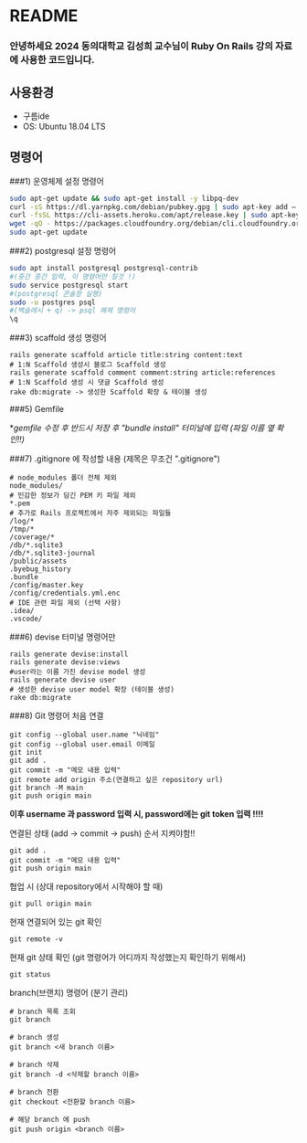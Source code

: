 # README

### 안녕하세요 2024 동의대학교 김성희 교수님이 Ruby On Rails 강의 자료에 사용한 코드입니다.


## 사용환경
* 구름ide
* OS: Ubuntu 18.04 LTS

## 명령어

###1) 운영체제 설정 명령어
```bash
sudo apt-get update && sudo apt-get install -y libpq-dev
curl -sS https://dl.yarnpkg.com/debian/pubkey.gpg | sudo apt-key add –
curl -fsSL https://cli-assets.heroku.com/apt/release.key | sudo apt-key add –
wget -qO - https://packages.cloudfoundry.org/debian/cli.cloudfoundry.org.key | sudo apt-key add –
sudo apt-get update
```

###2) postgresql 설정 명령어
```bash
sudo apt install postgresql postgresql-contrib
#(중간 중간 입력, 이 명령어만 칠것 !)
sudo service postgresql start
#(postgresql 콘솔창 실행)
sudo -u postgres psql 
#(백슬레시 + q) -> psql 해제 명령어
\q 
```

###3) scaffold 생성 명령어

```
rails generate scaffold article title:string content:text 
# 1:N Scaffold 생성시 블로그 Scaffold 생성
rails generate scaffold comment comment:string article:references 
# 1:N Scaffold 생성 시 댓글 Scaffold 생성
rake db:migrate -> 생성한 Scaffold 확장 & 테이블 생성

```
###5) Gemfile
   
**gemfile 수정 후 반드시 저장 후 "bundle install" 터미널에 입력 (파일 이름 옆 *확인!!)**

###7) .gitignore 에 작성할 내용 (제목은 무조건 ".gitignore")

```
# node_modules 폴더 전체 제외
node_modules/
# 민감한 정보가 담긴 PEM 키 파일 제외
*.pem
# 추가로 Rails 프로젝트에서 자주 제외되는 파일들
/log/*
/tmp/*
/coverage/*
/db/*.sqlite3
/db/*.sqlite3-journal
/public/assets
.byebug_history
.bundle
/config/master.key
/config/credentials.yml.enc
# IDE 관련 파일 제외 (선택 사항)
.idea/
.vscode/
```

###6) devise 터미널 명령어만

```
rails generate devise:install
rails generate devise:views
#user라는 이름 가진 devise model 생성
rails generate devise user
# 생성한 devise user model 확장 (테이블 생성)
rake db:migrate
```

###8) Git 명령어 
처음 연결

```
git config --global user.name "닉네임"
git config --global user.email 이메일 
git init
git add .
git commit -m "메모 내용 입력"
git remote add origin 주소(연결하고 싶은 repository url)
git branch -M main
git push origin main
```
**이후 username 과 password 입력 시, password에는 git token 입력 !!!!**


연결된 상태 (add -> commit -> push) 순서 지켜야함!!
```
git add .
git commit -m "메모 내용 입력"
git push origin main
```

협업 시 (상대 repository에서 시작해야 할 때)
```
git pull origin main
```

현재 연결되어 있는 git 확인
```
git remote -v
```

현재 git 상태 확인 (git 명령어가 어디까지 작성했는지 확인하기 위해서)
```
git status
```

branch(브랜치) 명령어 (분기 관리)
```
# branch 목록 조회
git branch  

# branch 생성
git branch <새 branch 이름>  

# branch 삭제
git branch -d <삭제할 branch 이름>  

# branch 전환
git checkout <전환할 branch 이름>  

# 해당 branch 에 push
git push origin <branch 이름>  


```
